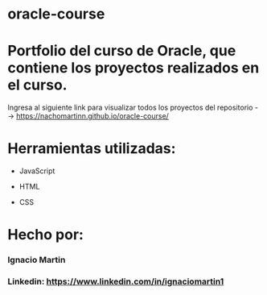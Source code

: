 # oracle-course
<h1>Portfolio del curso de Oracle, que contiene los proyectos realizados en el curso.</h1> 

Ingresa al siguiente link para visualizar todos los proyectos del repositorio --> https://nachomartinn.github.io/oracle-course/

# Herramientas utilizadas:

* JavaScript

* HTML

* CSS

# Hecho por:

### Ignacio Martin

### Linkedin: https://www.linkedin.com/in/ignaciomartin1
